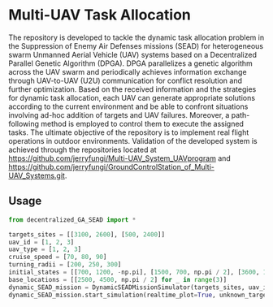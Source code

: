 # Multi-UAV Task Allocation
The repository is developed to tackle the dynamic task allocation problem in the Suppression of Enemy Air Defenses missions (SEAD) for heterogeneous swarm Unmanned Aerial Vehicle (UAV) systems based on a Decentralized Parallel Genetic Algorithm (DPGA). DPGA parallelizes a genetic algorithm across the UAV swarm and periodically achieves information exchange through UAV-to-UAV (U2U) communication for conflict resolution and further optimization. Based on the received information and the strategies for dynamic task allocation, each UAV can generate appropriate solutions according to the current environment and be able to confront situations involving ad-hoc addition of targets and UAV failures. Moreover, a path-following method is employed to control them to execute the assigned tasks. 
The ultimate objective of the repository is to implement real flight operations in outdoor environments. Validation of the developed system is achieved through the repositories located at https://github.com/jerryfungi/Multi-UAV_System_UAVprogram and https://github.com/jerryfungi/GroundControlStation_of_Multi-UAV_Systems.git.

## Usage
```python
from decentralized_GA_SEAD import *

targets_sites = [[3100, 2600], [500, 2400]]
uav_id = [1, 2, 3]
uav_type = [1, 2, 3]
cruise_speed = [70, 80, 90]
turning_radii = [200, 250, 300]
initial_states = [[700, 1200, -np.pi], [1500, 700, np.pi / 2], [3600, 1000, np.pi / 3]]
base_locations = [[2500, 4500, np.pi / 2] for _ in range(3)]
dynamic_SEAD_mission = DynamicSEADMissionSimulator(targets_sites, uav_id, uav_type, cruise_speed, turning_radii, initial_states, base_locations)
dynamic_SEAD_mission.start_simulation(realtime_plot=True, unknown_targets=[[600, 2850]], uav_failure=[False, False, 55])
```
